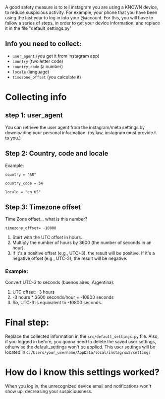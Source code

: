 A good safety measure is to tell instagram you are using a KNOWN device, to reduce suspicious activity. For example, your phone that you have been using the last year to log in into your @account.
For this, you will have to follow a series of steps, in order to get your device information, and replace it in the file  "default_settings.py"

## Info you need to collect:

   - `user_agent` (you get it from instagram app)
   - `country` (two letter code)
   - `country_code` (a number)
   - `locale` (language)
   - `timezone_offset` (you calculate it)

# Collecting info

## step 1: user_agent 
You can retrieve the user agent from the instagram/meta settings by downloading your personal information. (by law, instagram must provide it to you.)

## Step 2: Country, code and locale

Example:

    country = "AR"
    
    country_code = 54
    
    locale = "en_US"


## Step 3: Timezone offset

Time Zone offset... what is this number?
    
    timezone_offset= -10800
    
1) Start with the UTC offset in hours.
2) Multiply the number of hours by 3600 (the number of seconds in an hour).
3) If it's a positive offset (e.g., UTC+3), the result will be positive. If it's a negative offset (e.g., UTC-3), the result will be negative.

### Example: 
Convert UTC-3 to seconds (buenos aires, Argentina):
1) UTC offset: -3 hours 
2) -3 hours * 3600 seconds/hour = -10800 seconds
3) So, UTC-3 is equivalent to -10800 seconds.

# Final step:
Replace the collected information in the `src/default_settings.py` file. Also, if you logged in before, you gonna need to delete the saved user settings, otherwise the default_settings won't be applied. This user settings will be located in `C:/Users/your_username/AppData/local/instagrow2/settings`

# How do i know this settings worked?
When you log in, the unrecognized device email and notifications won't show up, decreasing your suspiciousness.

